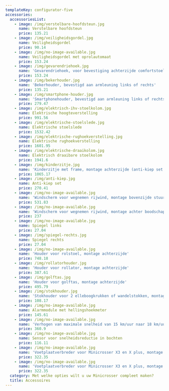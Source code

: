 ```yaml
---
templateKey: configurator-five
accessories:
  accessoriesList:
    - image: /img/verstelbare-hoofdsteun.jpg
      name: Verstelbare hoofdsteun
      price: 135.21
    - image: /img/veiligheidsgordel.jpg
      name: Veiligheidsgordel
      price: 90.14
    - image: /img/no-image-available.jpg
      name: Veiligheidsgordel met oprolautomaat
      price: 153.24
    - image: /img/gevarendriehoek.jpg
      name: 'Gevarendriehoek, voor bevestiging achterzijde comfortstoel'
      price: 153.24
    - image: /img/bekerhouder.jpg
      name: 'Bekerhouder, bevestigd aan armleuning links of rechts'
      price: 135.21
    - image: /img/smartphone-houder.jpg
      name: 'Smartphonehouder, bevestigd aan armleuning links of rechts'
      price: 279.47
    - image: /img/elektrisch-ihv-stoelkolom.jpg
      name: Elektrische hoogteverstelling
      price: 991.56
    - image: /img/elektrische-stoelslede.jpg
      name: Elektrische stoelslede
      price: 1532.42
    - image: /img/elektrische-rughoekverstelling.jpg
      name: Elektrische rughoekverstelling
      price: 1601.95
    - image: /img/elektrische-draaikolom.jpg
      name: Elektrisch draaibare stoelkolom
      price: 1941.6
    - image: /img/kinderzitje.jpg
      name: 'Kinderzitje met frame, montage achterzijde (anti-kiep set verplicht)'
      price: 1065.17
    - image: /img/anti-kiep.jpg
      name: Anti-kiep set
      price: 270.41
    - image: /img/no-image-available.jpg
      name: 'Windscherm voor wegnemen rijwind, montage bovenzijde stuurkolom'
      price: 531.83
    - image: /img/no-image-available.jpg
      name: 'Windscherm voor wegnemen rijwind, montage achter boodschappenmand'
      price: 237
    - image: /img/no-image-available.jpg
      name: Spiegel links
      price: 27.04
    - image: /img/spiegel-rechts.jpg
      name: Spiegel rechts
      price: 27.04
    - image: /img/no-image-available.jpg
      name: 'Houder voor rolstoel, montage achterzijde'
      price: 748.18
    - image: /img/rollatorhouder.jpg
      name: 'Houder voor rollator, montage achterzijde'
      price: 387.61
    - image: /img/golftas.jpg
      name: 'Houder voor golftas, montage achterzijde'
      price: 495.79
    - image: /img/stokhouder.jpg
      name: 'Stokhouder voor 2 elleboogkrukken of wandelstokken, montage achterzijde'
      price: 108.17
    - image: /img/no-image-available.jpg
      name: Alarmmodule met hellingshoekmeter
      price: 145.61
    - image: /img/no-image-available.jpg
      name: 'Verhogen van maximale snelheid van 15 km/uur naar 18 km/uur '
      price: 360.9
    - image: /img/no-image-available.jpg
      name: Sensor voor snelheidsreductie in bochten
      price: 116.11
    - image: /img/no-image-available.jpg
      name: 'Voetplaatverbreder voor Minicrosser X3 en X plus, montage links'
      price: 322.35
    - image: /img/no-image-available.jpg
      name: 'Voetplaatverbreder voor Minicrosser X3 en X plus, montage rechts'
      price: 322.35
  category: Met welke opties wilt u uw Minicrosser compleet maken?
  title: Accessoires
---
```

